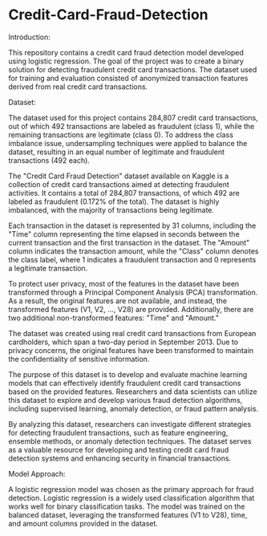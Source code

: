 # Credit-Card-Fraud-Detection

Introduction:

This repository contains a credit card fraud detection model developed using logistic regression. The goal of the project was to create a binary solution for detecting fraudulent credit card transactions. The dataset used for training and evaluation consisted of anonymized transaction features derived from real credit card transactions.

Dataset:

The dataset used for this project contains 284,807 credit card transactions, out of which 492 transactions are labeled as fraudulent (class 1), while the remaining transactions are legitimate (class 0). To address the class imbalance issue, undersampling techniques were applied to balance the dataset, resulting in an equal number of legitimate and fraudulent transactions (492 each).

The "Credit Card Fraud Detection" dataset available on Kaggle is a collection of credit card transactions aimed at detecting fraudulent activities. It contains a total of 284,807 transactions, of which 492 are labeled as fraudulent (0.172% of the total). The dataset is highly imbalanced, with the majority of transactions being legitimate.

Each transaction in the dataset is represented by 31 columns, including the "Time" column representing the time elapsed in seconds between the current transaction and the first transaction in the dataset. The "Amount" column indicates the transaction amount, while the "Class" column denotes the class label, where 1 indicates a fraudulent transaction and 0 represents a legitimate transaction.

To protect user privacy, most of the features in the dataset have been transformed through a Principal Component Analysis (PCA) transformation. As a result, the original features are not available, and instead, the transformed features (V1, V2, ..., V28) are provided. Additionally, there are two additional non-transformed features: "Time" and "Amount."

The dataset was created using real credit card transactions from European cardholders, which span a two-day period in September 2013. Due to privacy concerns, the original features have been transformed to maintain the confidentiality of sensitive information.

The purpose of this dataset is to develop and evaluate machine learning models that can effectively identify fraudulent credit card transactions based on the provided features. Researchers and data scientists can utilize this dataset to explore and develop various fraud detection algorithms, including supervised learning, anomaly detection, or fraud pattern analysis.

By analyzing this dataset, researchers can investigate different strategies for detecting fraudulent transactions, such as feature engineering, ensemble methods, or anomaly detection techniques. The dataset serves as a valuable resource for developing and testing credit card fraud detection systems and enhancing security in financial transactions.


Model Approach:

A logistic regression model was chosen as the primary approach for fraud detection. Logistic regression is a widely used classification algorithm that works well for binary classification tasks. The model was trained on the balanced dataset, leveraging the transformed features (V1 to V28), time, and amount columns provided in the dataset.
